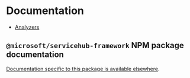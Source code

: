 # Documentation

- [Analyzers](analyzers/index.md)

## `@microsoft/servicehub-framework` NPM package documentation

[Documentation specific to this package is available elsewhere](../src/servicebroker-npm/doc/index.md).
